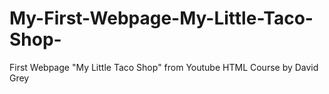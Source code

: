 # My-First-Webpage-My-Little-Taco-Shop-
First Webpage "My Little Taco Shop" from Youtube HTML Course by David Grey
